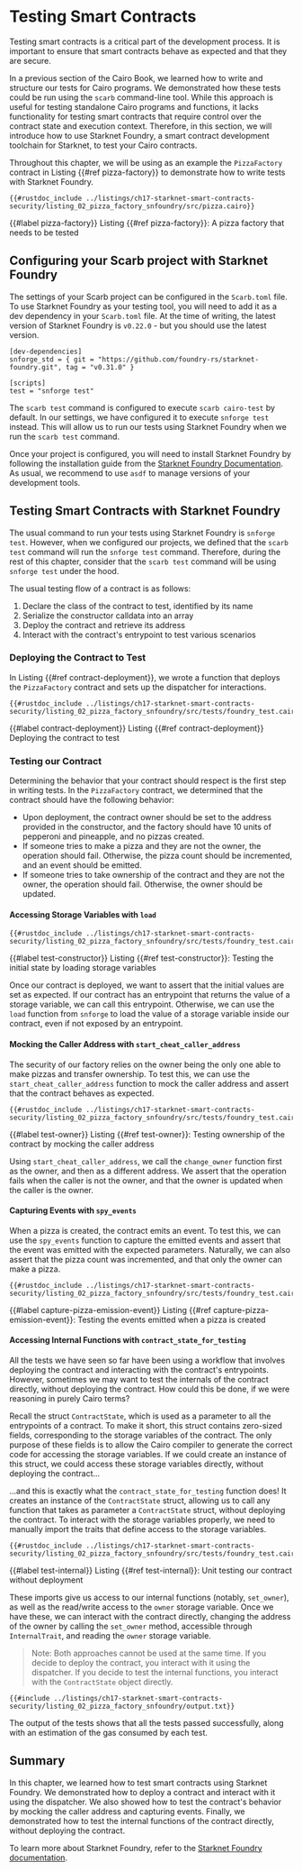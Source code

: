 # Testing Smart Contracts

Testing smart contracts is a critical part of the development process. It is important to ensure that smart contracts behave as expected and that they are secure.

In a previous section of the Cairo Book, we learned how to write and structure our tests for Cairo programs. We demonstrated how these tests could be run using the `scarb` command-line tool.
While this approach is useful for testing standalone Cairo programs and functions, it lacks functionality for testing smart contracts that require control over the contract state and execution context. Therefore, in this section, we will introduce how to use Starknet Foundry, a smart contract development toolchain for Starknet, to test your Cairo contracts.

Throughout this chapter, we will be using as an example the `PizzaFactory` contract in Listing {{#ref pizza-factory}} to demonstrate how to write tests with Starknet Foundry.

```cairo,noplayground
{{#rustdoc_include ../listings/ch17-starknet-smart-contracts-security/listing_02_pizza_factory_snfoundry/src/pizza.cairo}}
```

{{#label pizza-factory}}
<span class="caption">Listing {{#ref pizza-factory}}: A pizza factory that needs to be tested</span>

## Configuring your Scarb project with Starknet Foundry

The settings of your Scarb project can be configured in the `Scarb.toml` file. To use Starknet Foundry as your testing tool, you will need to add it as a dev dependency in your `Scarb.toml` file. At the time of writing, the latest version of Starknet Foundry is `v0.22.0` - but you should use the latest version.

```toml,noplayground
[dev-dependencies]
snforge_std = { git = "https://github.com/foundry-rs/starknet-foundry.git", tag = "v0.31.0" }

[scripts]
test = "snforge test"
```

The `scarb test` command is configured to execute `scarb cairo-test` by default. In our settings, we have configured it to execute `snforge test` instead. This will allow us to run our tests using Starknet Foundry when we run the `scarb test` command.

Once your project is configured, you will need to install Starknet Foundry by following the installation guide from the [Starknet Foundry Documentation](https://foundry-rs.github.io/starknet-foundry/getting-started/installation.html). As usual, we recommend to use `asdf` to manage versions of your development tools.

## Testing Smart Contracts with Starknet Foundry

The usual command to run your tests using Starknet Foundry is `snforge test`. However, when we configured our projects, we defined that the `scarb test` command will run the `snforge test` command. Therefore, during the rest of this chapter, consider that the `scarb test` command will be using `snforge test` under the hood.

The usual testing flow of a contract is as follows:

1. Declare the class of the contract to test, identified by its name
2. Serialize the constructor calldata into an array
3. Deploy the contract and retrieve its address
4. Interact with the contract's entrypoint to test various scenarios

### Deploying the Contract to Test

In Listing {{#ref contract-deployment}}, we wrote a function that deploys the `PizzaFactory` contract and sets up the dispatcher for interactions.

```cairo,noplayground
{{#rustdoc_include ../listings/ch17-starknet-smart-contracts-security/listing_02_pizza_factory_snfoundry/src/tests/foundry_test.cairo:deployment}}
```

{{#label contract-deployment}}
<span class="caption">Listing {{#ref contract-deployment}} Deploying the contract to test</span>

### Testing our Contract

Determining the behavior that your contract should respect is the first step in writing tests. In the `PizzaFactory` contract, we determined that the contract should have the following behavior:

- Upon deployment, the contract owner should be set to the address provided in the constructor, and the factory should have 10 units of pepperoni and pineapple, and no pizzas created.
- If someone tries to make a pizza and they are not the owner, the operation should fail. Otherwise, the pizza count should be incremented, and an event should be emitted.
- If someone tries to take ownership of the contract and they are not the owner, the operation should fail. Otherwise, the owner should be updated.

#### Accessing Storage Variables with `load`

```cairo,noplayground
{{#rustdoc_include ../listings/ch17-starknet-smart-contracts-security/listing_02_pizza_factory_snfoundry/src/tests/foundry_test.cairo:test_constructor}}
```

{{#label test-constructor}}
<span class="caption">Listing {{#ref test-constructor}}: Testing the initial state by loading storage variables </span>

Once our contract is deployed, we want to assert that the initial values are set as expected. If our contract has an entrypoint that returns the value of a storage variable, we can call this entrypoint. Otherwise, we can use the `load` function from `snforge` to load the value of a storage variable inside our contract, even if not exposed by an entrypoint.

#### Mocking the Caller Address with `start_cheat_caller_address`

The security of our factory relies on the owner being the only one able to make pizzas and transfer ownership. To test this, we can use the `start_cheat_caller_address` function to mock the caller address and assert that the contract behaves as expected.

```cairo,noplayground
{{#rustdoc_include ../listings/ch17-starknet-smart-contracts-security/listing_02_pizza_factory_snfoundry/src/tests/foundry_test.cairo:test_owner}}
```

{{#label test-owner}}
<span class="caption">Listing {{#ref test-owner}}: Testing ownership of the contract by mocking the caller address </span>

Using `start_cheat_caller_address`, we call the `change_owner` function first as the owner, and then as a different address. We assert that the operation fails when the caller is not the owner, and that the owner is updated when the caller is the owner.

#### Capturing Events with `spy_events`

When a pizza is created, the contract emits an event. To test this, we can use the `spy_events` function to capture the emitted events and assert that the event was emitted with the expected parameters. Naturally, we can also assert that the pizza count was incremented, and that only the owner can make a pizza.

```cairo,noplayground
{{#rustdoc_include ../listings/ch17-starknet-smart-contracts-security/listing_02_pizza_factory_snfoundry/src/tests/foundry_test.cairo:test_make_pizza}}
```

{{#label capture-pizza-emission-event}}
<span class="caption">Listing {{#ref capture-pizza-emission-event}}: Testing the events emitted when a pizza is created</span>

#### Accessing Internal Functions with `contract_state_for_testing`

All the tests we have seen so far have been using a workflow that involves deploying the contract and interacting with the contract's entrypoints. However, sometimes we may want to test the internals of the contract directly, without deploying the contract. How could this be done, if we were reasoning in purely Cairo terms?

Recall the struct `ContractState`, which is used as a parameter to all the entrypoints of a contract. To make it short, this struct contains zero-sized fields, corresponding to the storage variables of the contract. The only purpose of these fields is to allow the Cairo compiler to generate the correct code for accessing the storage variables. If we could create an instance of this struct, we could access these storage variables directly, without deploying the contract...

...and this is exactly what the `contract_state_for_testing` function does! It creates an instance of the `ContractState` struct, allowing us to call any function that takes as parameter a `ContractState` struct, without deploying the contract. To interact with the storage variables properly, we need to manually import the traits that define access to the storage variables.

```cairo,noplayground
{{#rustdoc_include ../listings/ch17-starknet-smart-contracts-security/listing_02_pizza_factory_snfoundry/src/tests/foundry_test.cairo:import_internal}}
```

{{#label test-internal}}
<span class="caption">Listing {{#ref test-internal}}: Unit testing our contract without deployment</span>

These imports give us access to our internal functions (notably, `set_owner`), as well as the
read/write access to the `owner` storage variable. Once we have these, we can interact with the
contract directly, changing the address of the owner by calling the `set_owner` method, accessible
through `InternalTrait`, and reading the `owner` storage variable.

> Note: Both approaches cannot be used at the same time. If you decide to deploy the contract, you interact with it using the dispatcher. If you decide to test the internal functions, you interact with the `ContractState` object directly.

```bash,noplayground
{{#include ../listings/ch17-starknet-smart-contracts-security/listing_02_pizza_factory_snfoundry/output.txt}}
```

The output of the tests shows that all the tests passed successfully, along with an estimation of the gas consumed by each test.

## Summary

In this chapter, we learned how to test smart contracts using Starknet Foundry. We demonstrated how to deploy a contract and interact with it using the dispatcher. We also showed how to test the contract's behavior by mocking the caller address and capturing events. Finally, we demonstrated how to test the internal functions of the contract directly, without deploying the contract.

To learn more about Starknet Foundry, refer to the [Starknet Foundry documentation](https://foundry-rs.github.io/starknet-foundry/index.html).
